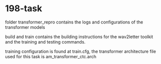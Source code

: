 # 198-task

folder transformer_repro contains the logs and configurations of the transformer models

build and train contains the building instructions for the wav2letter toolkit and the training and testing commands.

training configuration is found at train.cfg, the transformer architecture file used for this task is am_transformer_ctc.arch
